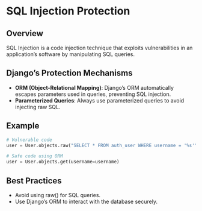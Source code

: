 # SQL Injection Protection

## Overview
SQL Injection is a code injection technique that exploits vulnerabilities in an application’s software by manipulating SQL queries.

## Django’s Protection Mechanisms
- **ORM (Object-Relational Mapping)**: Django’s ORM automatically escapes parameters used in queries, preventing SQL injection.
- **Parameterized Queries**: Always use parameterized queries to avoid injecting raw SQL.

## Example
```python
# Vulnerable code
user = User.objects.raw("SELECT * FROM auth_user WHERE username = '%s'" % username)

# Safe code using ORM
user = User.objects.get(username=username)
```

## Best Practices
- Avoid using raw() for SQL queries.
- Use Django’s ORM to interact with the database securely.